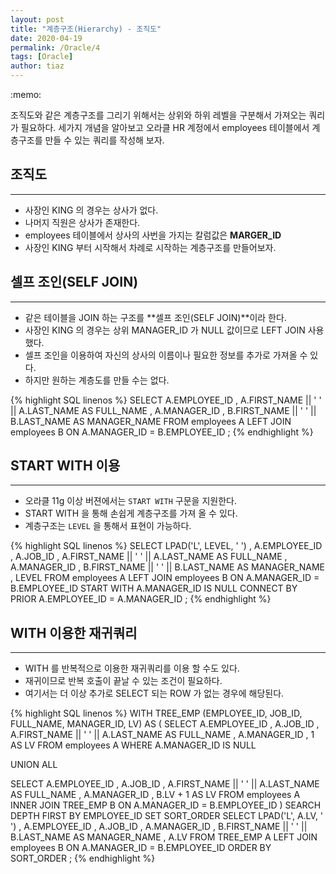```yaml
---
layout: post
title: "계층구조(Hierarchy) - 조직도"
date: 2020-04-19
permalink: /Oracle/4
tags: [Oracle]
author: tiaz
---
```

<div class="callout">:memo: 
  <p>
  조직도와 같은 계층구조를 그리기 위해서는 상위와 하위 레벨을
  구분해서 가져오는 쿼리가 필요하다. 세가지 개념을 알아보고
  오라클 HR 계정에서 employees 테이블에서 계층구조를 만들 수 있는 쿼리를 작성해 보자. 
  </p>
</div>

## 조직도
---
- 사장인 KING 의 경우는 상사가 없다.
- 나머지 직원은 상사가 존재한다.
- employees 테이블에서 상사의 사번을 가지는 칼럼값은 **MARGER_ID**
- 사장인 KING 부터 시작해서 차례로 시작하는 계층구조를 만들어보자.

## 셀프 조인(SELF JOIN)
---
- 같은 테이블을 JOIN 하는 구조를 **셀프 조인(SELF JOIN)**이라 한다.
- 사장인 KING 의 경우는 상위 MANAGER_ID 가 NULL 값이므로 LEFT JOIN 사용했다.
- 셀프 조인을 이용하여 자신의 상사의 이름이나 필요한 정보를 추가로 가져올 수 있다.
- 하지만 원하는 계층도를 만들 수는 없다.

{% highlight SQL linenos %}
SELECT 
       A.EMPLOYEE_ID
     , A.FIRST_NAME || ' ' || A.LAST_NAME AS FULL_NAME
     , A.MANAGER_ID
     , B.FIRST_NAME || ' ' || B.LAST_NAME AS MANAGER_NAME
  FROM employees A
  LEFT
  JOIN employees B
    ON A.MANAGER_ID = B.EMPLOYEE_ID
;
{% endhighlight %}

## START WITH 이용
---
- 오라클 11g 이상 버젼에서는 `START WITH` 구문을 지원한다.
- START WITH 을 통해 손쉽게 계층구조를 가져 올 수 있다.
- 계층구조는 `LEVEL` 을 통해서 표현이 가능하다.

{% highlight SQL linenos %}
 SELECT
        LPAD('L', LEVEL, ' ')
      , A.EMPLOYEE_ID
      , A.JOB_ID
      , A.FIRST_NAME || ' ' || A.LAST_NAME AS FULL_NAME
      , A.MANAGER_ID
      , B.FIRST_NAME || ' ' || B.LAST_NAME AS MANAGER_NAME
      , LEVEL
   FROM employees A
   LEFT
   JOIN employees B
     ON A.MANAGER_ID = B.EMPLOYEE_ID
  START WITH A.MANAGER_ID IS NULL
CONNECT BY PRIOR A.EMPLOYEE_ID = A.MANAGER_ID
;
{% endhighlight %}

## WITH 이용한 재귀쿼리
---
- WITH 를 반복적으로 이용한 재귀쿼리를 이용 할 수도 있다.
- 재귀이므로 반복 호출이 끝날 수 있는 조건이 필요하다.
- 여기서는 더 이상 추가로 SELECT 되는 ROW 가 없는 경우에 해당된다.

{% highlight SQL linenos %}
WITH TREE_EMP (EMPLOYEE_ID, JOB_ID, FULL_NAME, MANAGER_ID, LV) AS 
(
 SELECT
        A.EMPLOYEE_ID
      , A.JOB_ID
      , A.FIRST_NAME || ' ' || A.LAST_NAME AS FULL_NAME
      , A.MANAGER_ID
      , 1                                  AS LV
   FROM employees A
  WHERE A.MANAGER_ID IS NULL
     
UNION ALL

 SELECT
        A.EMPLOYEE_ID
      , A.JOB_ID
      , A.FIRST_NAME || ' ' || A.LAST_NAME AS FULL_NAME
      , A.MANAGER_ID
      , B.LV + 1                           AS LV
   FROM employees A
  INNER
   JOIN TREE_EMP  B
     ON A.MANAGER_ID = B.EMPLOYEE_ID
)
SEARCH DEPTH FIRST BY EMPLOYEE_ID SET SORT_ORDER
SELECT 
       LPAD('L', A.LV, ' ')
     , A.EMPLOYEE_ID
     , A.JOB_ID
     , A.MANAGER_ID
     , B.FIRST_NAME || ' ' || B.LAST_NAME AS MANAGER_NAME
     , A.LV
  FROM TREE_EMP  A
  LEFT
  JOIN employees B
    ON A.MANAGER_ID = B.EMPLOYEE_ID
 ORDER BY SORT_ORDER
;
{% endhighlight %}